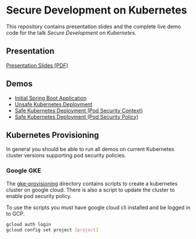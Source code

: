 # Secure Development on Kubernetes

This repository contains presentation slides and the complete live demo code 
for the talk _Secure Development on Kubernetes_.

## Presentation

[Presentation Slides (PDF)](https://github.com/andifalk/secure-development-on-kubernetes/raw/master/secure_kubernetes_presentation.pdf)

## Demos

* [Initial Spring Boot Application](step1-initial-spring-boot-app)
* [Unsafe Kubernetes Deployment](step2-initial-unsafe-deploy)
* [Safe Kubernetes Deployment (Pod Security Context)](step3-deploy-security-context)
* [Safe Kubernetes Deployment (Pod Security Policy)](step4-deploy-pod-security-policy)

## Kubernetes Provisioning

In general you should be able to run all demos on current Kubernetes cluster versions
supporting pod security policies.

### Google GKE

The [gke-provisioning](gke-provisioning) directory contains
scripts to create a kubernetes cluster on google cloud.
There is also a script to update the cluster to enable pod security policy.

To use the scripts you must have google cloud cli installed and be logged in
to GCP.

```bash
gcloud auth login
gcloud config set project [project]
```
